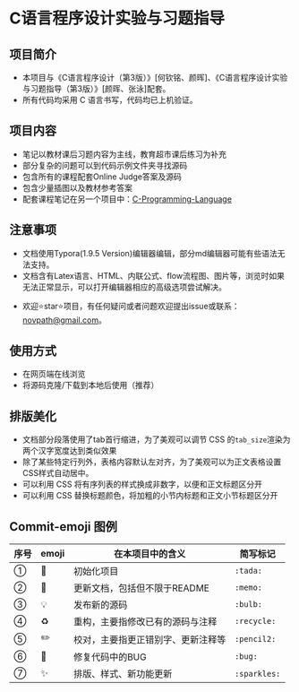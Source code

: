 

# C语言程序设计实验与习题指导

## 项目简介

* 本项目与《C语言程序设计（第3版）》[何钦铭、颜晖]、《C语言程序设计实验与习题指导（第3版）》[颜晖、张泳]配套。
* 所有代码均采用 C 语言书写，代码均已上机验证。

## 项目内容

* 笔记以教材课后习题内容为主线，教育超市课后练习为补充
* 部分复杂的问题可以到代码示例文件夹寻找源码
* 包含所有的课程配套Online Judge答案及源码
* 包含少量插图以及教材参考答案
* 配套课程笔记在另一个项目中：[C-Programming-Language](https://github.com/novpath/C-Programming-Language.git)

## 注意事项

* 文档使用Typora(1.9.5 Version)编辑器编辑，部分md编辑器可能有些语法无法支持。
* 文档含有Latex语言、HTML、内联公式、flow流程图、图片等，浏览时如果无法正常显示，可以打开编辑器相应的高级选项尝试解决。

- 欢迎⭐️star⭐️项目，有任何疑问或者问题欢迎提出issue或联系：[novpath@gmail.com](mailto:novpath@gmail.com)。 

## 使用方式

* 在网页端在线浏览
* 将源码克隆/下载到本地后使用（推荐）

## 排版美化

* 文档部分段落使用了tab首行缩进，为了美观可以调节 CSS 的`tab_size`渲染为两个汉字宽度达到类似效果
* 除了某些特定行列外，表格内容默认左对齐，为了美观可以为正文表格设置CSS样式自动居中。
* 可以利用 CSS 将有序列表的样式换成非数字，以便和正文标题区分开
* 可以利用 CSS 替换标题颜色，将加粗的小节内标题和正文小节标题区分开

## Commit-emoji 图例

| 序号 | emoji      | 在本项目中的含义                   | 简写标记     |
| ---- | ---------- | ---------------------------------- | ------------ |
| ①    | :tada:     | 初始化项目                         | `:tada:`     |
| ②    | :memo:     | 更新文档，包括但不限于README       | `:memo:`     |
| ③    | :bulb:     | 发布新的源码                       | `:bulb:`     |
| ④    | :recycle:  | 重构，主要指修改已有的源码与注释   | `:recycle:`  |
| ⑤    | :pencil2:  | 校对，主要指更正错别字、更新注释等 | `:pencil2:`  |
| ⑥    | :bug:      | 修复代码中的BUG                    | `:bug:`      |
| ⑦    | :sparkles: | 排版、样式、新功能更新             | `:sparkles:`​ |


